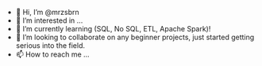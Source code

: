 - 👋 Hi, I’m @mrzsbrn
- 👀 I’m interested in ...
- 🌱 I’m currently learning (SQL, No SQL, ETL, Apache Spark)!
- 💞️ I’m looking to collaborate on any beginner projects, just started getting serious into the field.
- 📫 How to reach me ...

<!---
mrzsbrn/mrzsbrn is a ✨ special ✨ repository because its `README.md` (this file) appears on your GitHub profile.
You can click the Preview link to take a look at your changes.
--->
